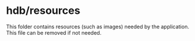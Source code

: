 # hdb/resources

This folder contains resources (such as images) needed by the application. This file can
be removed if not needed.
